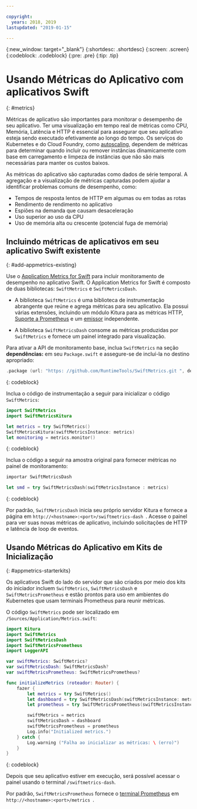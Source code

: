 ```yaml
---

copyright:
  years: 2018, 2019
lastupdated: "2019-01-15"

---
```


{:new_window: target="_blank"}
{:shortdesc: .shortdesc}
{:screen: .screen}
{:codeblock: .codeblock}
{:pre: .pre}
{:tip: .tip}

# Usando Métricas do Aplicativo com aplicativos Swift
{: #metrics}

Métricas de aplicativo são importantes para monitorar o desempenho de seu aplicativo. Ter uma visualização em tempo real de métricas como CPU, Memória, Latência e HTTP é essencial para assegurar que seu aplicativo esteja sendo executado efetivamente ao longo do tempo. Os serviços do Kubernetes e do Cloud Foundry, como [autoscaling](/docs/services/Auto-Scaling/index.html), dependem de métricas para determinar quando incluir ou remover instâncias dinamicamente com base em carregamento e limpeza de instâncias que não são mais necessárias para manter os custos baixos.

As métricas do aplicativo são capturadas como dados de série temporal. A agregação e a visualização de métricas capturadas podem ajudar a identificar problemas comuns de desempenho, como:

* Tempos de resposta lentos de HTTP em algumas ou em todas as rotas
* Rendimento de rendimento no aplicativo
* Espiões na demanda que causam desaceleração
* Uso superior ao uso da CPU
* Uso de memória alta ou crescente (potencial fuga de memória)

## Incluindo métricas de aplicativos em seu aplicativo Swift existente
{: #add-appmetrics-existing}

Use o [Application Metrics for Swift](https://developer.ibm.com/swift/monitoring-diagnostics/application-metrics-for-swift/) para incluir monitoramento de desempenho no aplicativo Swift. O Application Metrics for Swift é composto de duas bibliotecas: `SwiftMetrics` e `SwiftMetricsDash`.

* A biblioteca `SwiftMetrics` é uma biblioteca de instrumentação abrangente que reúne e agrega métricas para seu aplicativo. Ela possui várias extensões, incluindo um módulo Kitura para as métricas HTTP, [Suporte a Prometheus](https://github.com/RuntimeTools/SwiftMetrics#prometheus-support) e um [emissor](https://github.com/RuntimeTools/SwiftMetrics#application-metrics-for-swift-agent) independente.

* A biblioteca `SwiftMetricsDash` consome as métricas produzidas por `SwiftMetrics` e fornece um painel integrado para visualização.

Para ativar a API de monitoramento base, inclua `SwiftMetrics` na seção **dependências:** em seu `Package.swift` e assegure-se de incluí-la no destino apropriado:
```swift
.package (url: "https: //github.com/RuntimeTools/SwiftMetrics.git ", de:" 2.4.0 ")
```
{: codeblock}

Inclua o código de instrumentação a seguir para inicializar o código `SwiftMetrics`:
```swift
import SwiftMetrics
import SwiftMetricsKitura

let metrics = try SwiftMetrics()
SwiftMetricsKitura(swiftMetricsInstance: metrics)
let monitoring = metrics.monitor()
```
{: codeblock}

Inclua o código a seguir na amostra original para fornecer métricas no painel de monitoramento:
```swift
importar SwiftMetricsDash

let smd = try SwiftMetricsDash(swiftMetricsInstance : metrics)
```  
{: codeblock}

Por padrão, `SwiftMetricsDash` inicia seu próprio servidor Kitura e fornece a página em `http://<hostname>:<port>/swiftmetrics-dash `. Acesse o painel para ver suas novas métricas de aplicativo, incluindo solicitações de HTTP e latência de loop de eventos.

## Usando Métricas do Aplicativo em Kits de Inicialização
{: #appmetrics-starterkits}

Os aplicativos Swift do lado do servidor que são criados por meio dos kits do iniciador incluem `SwiftMetrics`, `SwiftMetricsDash` e `SwiftMetricsPrometheus` e estão prontos para uso em ambientes do Kubernetes que usam terminais Prometheus para reunir métricas.

O código `SwiftMetrics` pode ser localizado em `/Sources/Application/Metrics.swift`:
```swift
import Kitura
import SwiftMetrics
import SwiftMetricsDash
import SwiftMetricsPrometheus
import LoggerAPI

var swiftMetrics: SwiftMetrics?
var swiftMetricsDash: SwiftMetricsDash?
var swiftMetricsPrometheus: SwiftMetricsPrometheus?

func initializeMetrics (roteador: Router) {
    fazer {
        let metrics = try SwiftMetrics()
        let dashboard = try SwiftMetricsDash(swiftMetricsInstance: metrics, endpoint: router)
        let prometheus = try SwiftMetricsPrometheus(swiftMetricsInstance: metrics, endpoint: router)

        swiftMetrics = metrics
        swiftMetricsDash = dashboard
        swiftMetricsPrometheus = prometheus
        Log.info("Initialized metrics.")
    } catch {
        Log.warning ("Falha ao inicializar as métricas: \ (erro)")
    }
}
```
{: codeblock}

Depois que seu aplicativo estiver em execução, será possível acessar o painel usando o terminal `/swiftmetrics-dash`.

Por padrão, `SwiftMetricsPrometheus` fornece o [terminal Prometheus](https://prometheus.io/) em `http://<hostname>:<port>/metrics `.

